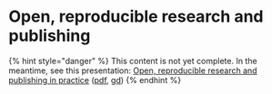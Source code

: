 # Open, reproducible research and publishing

{% hint style="danger" %}
This content is not yet complete. In the meantime, see this presentation: [Open, reproducible research and publishing in practice](https://docs.google.com/presentation/d/e/2PACX-1vTskrzZ3-EsFn25c743n4Ez04IBwKXlJnHC3b1vvUvM84NtJ-mq9lIOqq3U32q6vEdzNdcOhM6_BUg1/pub?start=false&loop=false&delayms=3000) \([pdf](https://docs.google.com/presentation/d/1exuIWHNBR5mhfyutqO9xuIwycUUTAjOM2CU9iciinc8/export/pdf), [gd](https://docs.google.com/presentation/d/1exuIWHNBR5mhfyutqO9xuIwycUUTAjOM2CU9iciinc8/edit)\)
{% endhint %}



